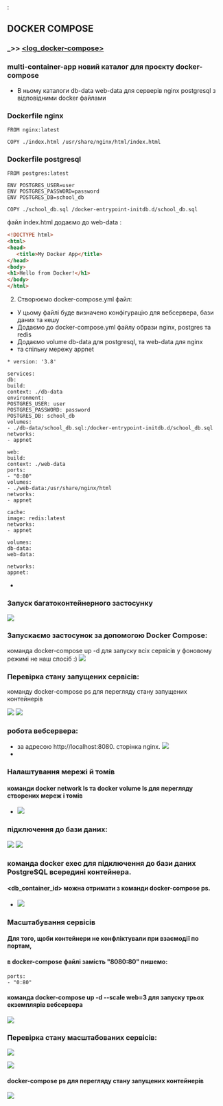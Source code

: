 :
## DOCKER COMPOSE   


### _>> [<log_docker-compose>](./log_docker-compose.md)

###   multi-container-app  новий каталог для проєкту docker-compose
* В ньому каталоги db-data web-data для серверів nginx postgresql з 
відповідними docker файлами

### Dockerfile nginx
 ```
FROM nginx:latest

COPY ./index.html /usr/share/nginx/html/index.html
 ```

### Dockerfile postgresql
 ```
FROM postgres:latest

ENV POSTGRES_USER=user
ENV POSTGRES_PASSWORD=password
ENV POSTGRES_DB=school_db

COPY ./school_db.sql /docker-entrypoint-initdb.d/school_db.sql
 ```
файл index.html додаємо до web-data :
 ``` html
<!DOCTYPE html>
<html>
<head>
    <title>My Docker App</title>
</head>
<body>
<h1>Hello from Docker!</h1>
</body>
</html>
 ```
2. Створюємо docker-compose.yml файл:
* У цьому файлі буде визначено конфігурацію для вебсервера, бази даних та кешу
* Додаємо до docker-compose.yml файлу образи nginx, postgres та redis
* Додаємо volume db-data для postgresql, та web-data для nginx
* та спільну мережу appnet

 ```
* version: '3.8'

services:
db:
build:
context: ./db-data
environment:
POSTGRES_USER: user
POSTGRES_PASSWORD: password
POSTGRES_DB: school_db
volumes:
- ./db-data/school_db.sql:/docker-entrypoint-initdb.d/school_db.sql
networks:
- appnet

web:
build:
context: ./web-data
ports:
- "0:80"
volumes:
- ./web-data:/usr/share/nginx/html
networks:
- appnet

cache:
image: redis:latest
networks:
- appnet

volumes:
db-data:
web-data:

networks:
appnet:
```
*


 ### Запуск багатоконтейнерного застосунку
![](Report/img.png)
### Запускаємо застосунок за допомогою Docker Compose:
 команда docker-compose up -d для запуску всіх сервісів у фоновому режимі не наш спосіб :)
   ![](Report/img_1.png)
### Перевірка стану запущених сервісів:
команду docker-compose ps для перегляду стану запущених контейнерів

![](Report/img_3.png)
![](Report/img_7.png)
### робота вебсервера:
* за адресою http://localhost:8080. сторінка nginx.
  ![](Report/img_2.png)
* 
### Налаштування мережі й томів


#### команди docker network ls та docker volume ls для перегляду створених мереж і томів
* ![](Report/img_4.png)
### підключення до бази даних:
  ![](Report/img_5.png)
  ![](Report/img_6.png)

### команда docker exec для підключення до бази даних PostgreSQL всередині контейнера.
#### <db_container_id> можна отримати з команди docker-compose ps.
  
* ![](Report/img_8.png)

### Масштабування сервісів
#### Для того, щоби контейнери не конфліктували при взаємодії по портам,
#### в docker-compose файлі замість "8080:80" пишемо:
```
ports:
- "0:80"
```
#### команда docker-compose up -d --scale web=3 для запуску трьох екземплярів вебсервера
  ![](Report/img_9.png)

### Перевірка стану масштабованих сервісів:
![](Report/img_10.png)

![](Report/img_11.png)
####  docker-compose ps для перегляду стану запущених контейнерів












![](Report/img_12.png)


